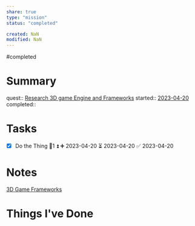 ```yaml
---
share: true
type: "mission"
status: "completed"

created: NaN 
modified: NaN
---
```

#completed   
# Summary
quest:: [Research 3D game Engine and Frameworks](./Research%203D%20game%20Engine%20and%20Frameworks.md)
started:: [2023-04-20](./2023-04-20.md)
completed::
# Tasks
- [x] Do the Thing  🥄1 ⏫ ➕ 2023-04-20 ⏳ 2023-04-20 ✅ 2023-04-20



# Notes
[3D Game Frameworks](./3D%20Game%20Frameworks.md)
# Things I've Done
